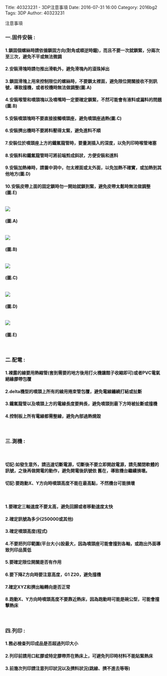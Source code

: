 Title: 40323231 - 3DP注意事項
Date: 2016-07-31 16:00
Category: 2016bg2
Tags: 3DP
Author: 40323231


注意事項

<!-- PELICAN_END_SUMMARY -->

<h3>一.固件安裝 :</h3>
<h4>1.鎖固個螺絲時請依循鎖固方向(對角或順逆時鐘)，而且不要一次就鎖緊，分兩次至三次，避免不平或無法微調</h4>
<h4>2.安裝滑塊時請勿推出滑軌外，避免滑塊內的滾珠掉出</h4>
<h4>3.鎖固滑塊上用來控制限位的螺絲時，不要鎖太裡面，避免限位開關接收不到訊號，導致撞機，或者校機時無法做調整(圖.A)</h4>
<h4>4.安裝喉管和噴頭塊以及噴嘴時一定要確定鎖緊，不然可能會有液料或漏料的問題(圖.B)</h4>
<h4>5.安裝噴頭塊時不要直接接觸噴頭座，避免噴頭座過熱(圖.C)</h4>
<h4>6.安裝擠出機時不要將料壓得太緊，避免進料不順</h4>
<h4>7.安裝位於噴頭座上方的鐵氟龍管時，要量測插入的深度，以免列印時喉管堵塞</h4>
<h4>8.安裝料和鐵氟龍管時可將前端剪成斜狀，方便安裝和進料</h4>
<h4>9.安裝加熱棒時，請置中洞中，勿太裡面或太外面，以免加熱不確實，或加熱到其他地方(圖.D)</h4>
<h4>10.安裝皮帶上面的固定鎖時勿一開始就鎖到緊，避免皮帶太鬆時無法做調整(圖.E)</h4>
<br>
<img src="http://i.imgur.com/zGKlktf.jpg" weight=600 >
<h4>(圖.A)</h4>
<br>
<img src="http://i.imgur.com/hNHGnCJ.jpg" weight=600 >
<h4>(圖.B)</h4>
<br>
<img src="http://i.imgur.com/iPPgmVk.jpg" weight=600 >
<h4>(圖.C)</h4>
<br>
<img src="http://i.imgur.com/hidvXCI.jpg" weight=600 >
<h4>(圖.D)</h4>
<br>
<img src="http://i.imgur.com/xDtP6BW.jpg" weight=600 >
<h4>(圖.E)</h4>
<br>
<h3>二.配電 :</h3>
<h4>1.裸露的線要用熱縮管(套到需要的地方後用打火機讓館子收縮即可)或者PVC電氣絕緣膠帶包覆</h4>
<h4>2.delta機型的噴頭上所有的線用捲束管包覆，避免電線纏繞打結或扯斷</h4>
<h4>3.鐵氟龍管以及噴頭上方的電線長度要夠長，避免噴頭到最下方時被扯斷或撞機</h4>
<h4>4.控制板上所有電線都需整線，避免內部過熱燒毀</h4>
<br>
<h3>三.測機 :</h3>
<br>
<h4>切記:如發生意外，請迅速切斷電源，切斷後不要立即開啟電源，請先關閉軟體的訊號，之後再做開電的動作，避免開電後訊號依
舊在，導致機台繼續損壞。</h4>
<h4>切記:要跑動X、Y方向時噴頭高度不能在最高點，不然機台可能損壞</h4>
<br>
<h4>1.要確定三軸速度不要太高，避免回歸或者移動速度太快</h4>
<h4>2.確定訊號為多少(250000或其他)</h4>
<h4>3.確定噴頭高度(程式)</h4>
<h4>4.不要把列印範圍(平台大小)設最大，因為噴頭座可能會撞到各軸，或跑出外面導致列印品質低</h4>
<h4>5.要確定限位開關是否有作用</h4>
<h4>6.要下降Z方向時要注意高度，G1 Z20，避免撞機</h4>
<h4>7.確定XYZ和擠出軸轉向是否正常</h4>
<h4>8.跑動X、Y方向時噴頭高度不要靠近熱床，因為跑動時可能是碗公型，可能會撞擊熱床</h4>
<br>
<h3>四.列印 :</h3>
<h4>1.務必檢查列印成品是否超過列印大小</h4>
<h4>2.列印前請用口紅膠或特定膠帶弄在熱床上，可避免列印時材料不能貼緊熱床</h4>
<h4>3.前幾次列印請注意列印狀況以及擠料狀況(跳線、擠不進去等等)</h4>










